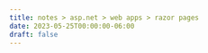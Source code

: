 ```yaml
---
title: notes > asp.net > web apps > razor pages
date: 2023-05-25T00:00:00-06:00
draft: false
---
```


